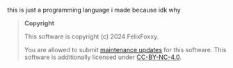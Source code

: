 this is just a programming language i made because idk why

> **Copyright**
> 
> This software is copyright (c) 2024 FelixFoxxy.
> 
> You are allowed to submit [maintenance updates](MAINTENANCE-NOTICE.md) for this software. This software is additionally licensed under [CC-BY-NC-4.0](https://creativecommons.org/licenses/by-nc/4.0/).

